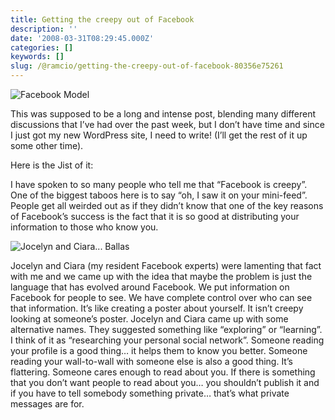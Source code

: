 ```yaml
---
title: Getting the creepy out of Facebook
description: ''
date: '2008-03-31T08:29:45.000Z'
categories: []
keywords: []
slug: /@ramcio/getting-the-creepy-out-of-facebook-80356e75261
---
```


![Facebook Model](https://cdn-images-1.medium.com/max/800/0*dIT4_pEQuSdNkVCF.jpg)

This was supposed to be a long and intense post, blending many different discussions that I’ve had over the past week, but I don’t have time and since I just got my new WordPress site, I need to write! (I’ll get the rest of it up some other time).

Here is the Jist of it:

I have spoken to so many people who tell me that “Facebook is creepy”. One of the biggest taboos here is to say “oh, I saw it on your mini-feed”. People get all weirded out as if they didn’t know that one of the key reasons of Facebook’s success is the fact that it is so good at distributing your information to those who know you.

![Jocelyn and Ciara... Ballas](https://cdn-images-1.medium.com/max/800/0*46BvjzQX8r0H_nmJ.jpg)

Jocelyn and Ciara (my resident Facebook experts) were lamenting that fact with me and we came up with the idea that maybe the problem is just the language that has evolved around Facebook. We put information on Facebook for people to see. We have complete control over who can see that information. It’s like creating a poster about yourself. It isn’t creepy looking at someone’s poster. Jocelyn and Ciara came up with some alternative names. They suggested something like “exploring” or “learning”. I think of it as “researching your personal social network”. Someone reading your profile is a good thing… it helps them to know you better. Someone reading your wall-to-wall with someone else is also a good thing. It’s flattering. Someone cares enough to read about you. If there is something that you don’t want people to read about you… you shouldn’t publish it and if you have to tell somebody something private… that’s what private messages are for.